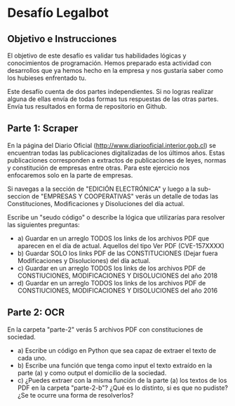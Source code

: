 # Desafío Legalbot

## Objetivo e Instrucciones
El objetivo de este desafío es validar tus habílidades lógicas y conocimientos de programación. Hemos preparado esta actividad con desarrollos que ya hemos hecho en la empresa y nos gustaría saber como los hubieses enfrentado tu. 

Este desafío cuenta de dos partes independientes. Si no logras realizar alguna de ellas envía de todas formas tus respuestas de las otras partes. Envía tus resultados en forma de repositorio en Github.


## Parte 1: Scraper
En la página del Diario Oficial (http://www.diariooficial.interior.gob.cl) se encuentran todas las publicaciones digitalizadas de los últimos años. Estas publicaciones corresponden a extractos de publicaciones de leyes, normas y constitución de empresas entre otras. Para este ejercicio nos enfocaremos solo en la parte de empresas.

Si navegas a la sección de "EDICIÓN ELECTRÓNICA" y luego a la sub-seccion de "EMPRESAS Y COOPERATIVAS" verás un detalle de todas las Constituciones, Modificaciones y Disoluciones del día actual.

Escribe un "seudo código" o describe la lógica que utilizarías para resolver las siguientes preguntas:

  - a) Guardar en un arreglo TODOS los links de los archivos PDF que aparecen en el día de actual. Aquellos del tipo Ver PDF (CVE-157XXXX)
  - b) Guardar SOLO los links PDF de las CONSTITUCIONES (Dejar fuera Modificaciones y Disoluciones) del día actual.
  - c) Guardar en un arreglo TODOS los links de los archivos PDF de CONSTIUCIONES, MODIFICACIONES Y DISOLUCIONES del año 2018
  - d) Guardar en un arreglo TODOS los links de los archivos PDF de CONSTIUCIONES, MODIFICACIONES Y DISOLUCIONES del año 2016

## Parte 2: OCR
En la carpeta "parte-2" verás 5 archivos PDF con constituciones de sociedad. 

  - a) Escribe un código en Python que sea capaz de extraer el texto de cada uno.
  - b) Escribe una función que tenga como input el texto extraído en la parte (a) y como output el domicilio de la sociedad.
  - c) ¿Puedes extraer con la misma función de la parte (a) los textos de los PDF en la carpeta "parte-2-b"? ¿Qué es lo distinto, si es que no pudiste? ¿Se te ocurre una forma de resolverlos?
